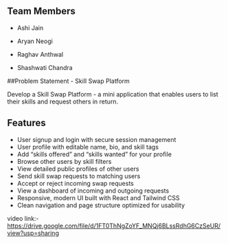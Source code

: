 ## Team Members

- Ashi Jain

- Aryan Neogi

- Raghav Anthwal

- Shashwati Chandra

##Problem Statement - Skill Swap Platform

Develop a Skill Swap Platform - a mini application that enables users to list their skills and request others in return.


## Features

- User signup and login with secure session management
- User profile with editable name, bio, and skill tags
- Add “skills offered” and “skills wanted” for your profile
- Browse other users by skill filters
- View detailed public profiles of other users
- Send skill swap requests to matching users
- Accept or reject incoming swap requests
- View a dashboard of incoming and outgoing requests
- Responsive, modern UI built with React and Tailwind CSS
- Clean navigation and page structure optimized for usability

video link:- https://drive.google.com/file/d/1FT0ThNgZoYF_MNQj6BLssRdhG6CzSeUR/view?usp=sharing
